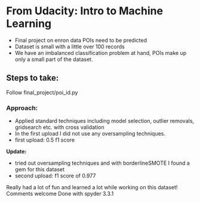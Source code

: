 # From Udacity: Intro to Machine Learning
* Final project on enron data POIs need to be predicted 
* Dataset is small with a little over 100 records
* We have an imbalanced classification problem at hand, POIs make up only a small part of the dataset.

## Steps to take:
Follow final_project/poi_id.py 

### Approach:
* Applied standard techniques including model selection, outlier removals, gridsearch etc. with cross validation
* In the first upload I did not use any oversampling techniques. 
* first upload: 0.5 f1 score

**Update:** 
* tried out oversampling techniques and with borderlineSMOTE I found a gem for this dataset
* second upload: f1 score of 0.977 

Really had a lot of fun and learned a lot while working on this dataset! Comments welcome
Done with spyder 3.3.1

